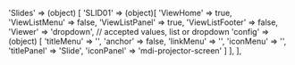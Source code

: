 <!-- IDEAL CONFIGURATION FOR THE MODEL -->

'Slides' => (object) [
    'SLID01' => (object)[
        'ViewHome' => true,
        'ViewListMenu' => false,
        'ViewListPanel' => true,
        'ViewListFooter' => false,
        'Viewer' => 'dropdown', // accepted values, list or dropdown
        'config' => (object) [
            'titleMenu' => '',
            'anchor' =>  false,
            'linkMenu' => '',
            'iconMenu' => '',
            'titlePanel' => 'Slide',
            'iconPanel' => 'mdi-projector-screen'
        ]
    ],
],
